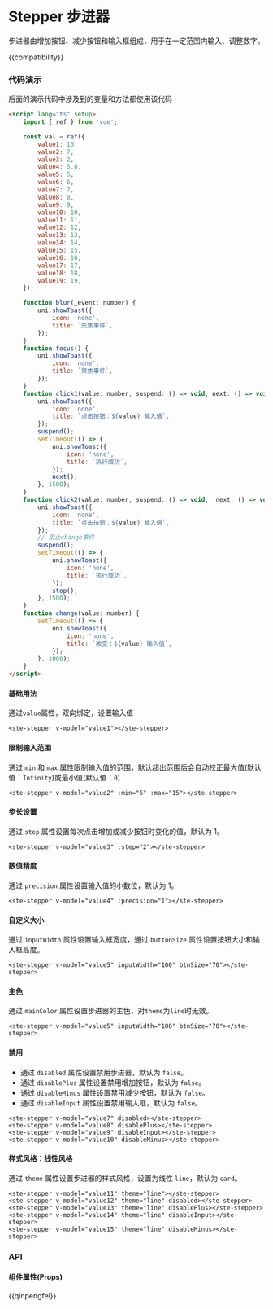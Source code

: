 # Stepper 步进器

步进器由增加按钮、减少按钮和输入框组成，用于在一定范围内输入、调整数字。

{{compatibility}}

### 代码演示

后面的演示代码中涉及到的变量和方法都使用该代码

```html
<script lang="ts" setup>
    import { ref } from 'vue';

    const val = ref({
        value1: 10,
        value2: 7,
        value3: 2,
        value4: 5.8,
        value5: 5,
        value6: 6,
        value7: 7,
        value8: 8,
        value9: 9,
        value10: 10,
        value11: 11,
        value12: 12,
        value13: 13,
        value14: 14,
        value15: 15,
        value16: 16,
        value17: 17,
        value18: 18,
        value19: 19,
    });

    function blur(_event: number) {
        uni.showToast({
            icon: 'none',
            title: `失焦事件`,
        });
    }
    function focus() {
        uni.showToast({
            icon: 'none',
            title: `聚焦事件`,
        });
    }
    function click1(value: number, suspend: () => void, next: () => void, _stop: () => void) {
        uni.showToast({
            icon: 'none',
            title: `点击按钮：${value} 输入值`,
        });
        suspend();
        setTimeout(() => {
            uni.showToast({
                icon: 'none',
                title: `执行成功`,
            });
            next();
        }, 1500);
    }
    function click2(value: number, suspend: () => void, _next: () => void, stop: () => void) {
        uni.showToast({
            icon: 'none',
            title: `点击按钮：${value} 输入值`,
        });
        // 阻止change事件
        suspend();
        setTimeout(() => {
            uni.showToast({
                icon: 'none',
                title: `执行成功`,
            });
            stop();
        }, 1500);
    }
    function change(value: number) {
        setTimeout(() => {
            uni.showToast({
                icon: 'none',
                title: `改变：${value} 输入值`,
            });
        }, 1000);
    }
</script>
```

#### 基础用法

通过`value`属性，双向绑定，设置输入值

```
<ste-stepper v-model="value1"></ste-stepper>
```

#### 限制输入范围

通过 `min` 和 `max` 属性限制输入值的范围，默认超出范围后会自动校正最大值(默认值：`Infinity`)或最小值(默认值：`0`)

```
<ste-stepper v-model="value2" :min="5" :max="15"></ste-stepper>
```

#### 步长设置

通过 `step` 属性设置每次点击增加或减少按钮时变化的值，默认为 1。

```
<ste-stepper v-model="value3" :step="2"></ste-stepper>
```

#### 数值精度

通过 `precision` 属性设置输入值的小数位，默认为 1。

```
<ste-stepper v-model="value4" :precision="1"></ste-stepper>
```

#### 自定义大小

通过 `inputWidth` 属性设置输入框宽度，通过 `buttonSize` 属性设置按钮大小和输入框高度。

```
<ste-stepper v-model="value5" inputWidth="100" btnSize="70"></ste-stepper>
```

#### 主色

通过 `mainColor` 属性设置步进器的主色，对`theme`为`line`时无效。

```
<ste-stepper v-model="value5" inputWidth="100" btnSize="70"></ste-stepper>
```

#### 禁用

-   通过 `disabled` 属性设置禁用步进器，默认为 `false`。
-   通过 `disablePlus` 属性设置禁用增加按钮，默认为 `false`。
-   通过 `disableMinus` 属性设置禁用减少按钮，默认为 `false`。
-   通过 `disableInput` 属性设置禁用输入框，默认为 `false`。

```
<ste-stepper v-model="value7" disabled></ste-stepper>
<ste-stepper v-model="value8" disablePlus></ste-stepper>
<ste-stepper v-model="value9" disableInput></ste-stepper>
<ste-stepper v-model="value10" disableMinus></ste-stepper>
```

#### 样式风格：线性风格

通过 `theme` 属性设置步进器的样式风格，设置为线性 `line`，默认为 `card`。

```
<ste-stepper v-model="value11" theme="line"></ste-stepper>
<ste-stepper v-model="value12" theme="line" disabled></ste-stepper>
<ste-stepper v-model="value13" theme="line" disablePlus></ste-stepper>
<ste-stepper v-model="value14" theme="line" disableInput></ste-stepper>
<ste-stepper v-model="value15" theme="line" disableMinus></ste-stepper>
```

### API

#### 组件属性(Props)

<!-- props -->

{{qinpengfei}}
